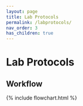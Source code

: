 ```yaml
---
layout: page
title: Lab Protocols
permalink: /labprotocols/
nav_order: 3
has_children: true
---
```


# Lab Protocols

## Workflow
{% include flowchart.html %}
